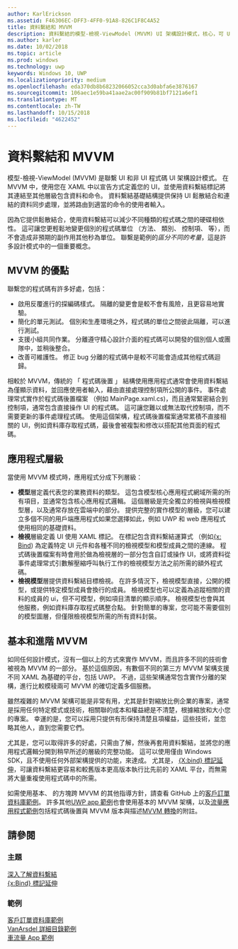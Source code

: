 ```yaml
---
author: KarlErickson
ms.assetid: F46306EC-DFF3-4FF0-91A8-826C1F8C4A52
title: 資料繫結和 MVVM
description: 資料繫結的模型-檢視-ViewModel (MVVM) UI 架構設計模式，核心，可 UI 和非 UI 程式碼之間的鬆散結合。
ms.author: karler
ms.date: 10/02/2018
ms.topic: article
ms.prod: windows
ms.technology: uwp
keywords: Windows 10, UWP
ms.localizationpriority: medium
ms.openlocfilehash: eda370db8b68232066052cca3d0abfa6e3876167
ms.sourcegitcommit: 106aec1e59ba41aae2ac00f909b81bf7121a6ef1
ms.translationtype: MT
ms.contentlocale: zh-TW
ms.lasthandoff: 10/15/2018
ms.locfileid: "4622452"
---
```

# <a name="data-binding-and-mvvm"></a>資料繫結和 MVVM

模型-檢視-ViewModel (MVVM) 是聯繫 UI 和非 UI 程式碼 UI 架構設計模式。 在 MVVM 中，使用您在 XAML 中以宣告方式定義您的 UI，並使用資料繫結標記將其連結至其他層級包含資料和命令。 資料繫結基礎結構提供保持 UI 鬆散結合和連結的資料同步處理，並將路由到適當的命令的使用者輸入。 

因為它提供鬆散結合，使用資料繫結可以減少不同種類的程式碼之間的硬碟相依性。 這可讓您更輕鬆地變更個別的程式碼單位 （方法、 類別、 控制項、 等），而不會造成非預期的副作用其他秒為單位。 聯繫是範例的*區分不同的考量*，這是許多設計模式中的一個重要概念。 

## <a name="benefits-of-mvvm"></a>MVVM 的優點

聯繫您的程式碼有許多好處，包括：

* 啟用反覆進行的探編碼樣式。 隔離的變更會是較不會有風險，且更容易地實驗。
* 簡化的單元測試。 個別和生產環境之外，程式碼的單位之間彼此隔離，可以進行測試。
* 支援小組共同作業。 分離遵守精心設計介面的程式碼可以開發的個別個人或團隊中，並稍後整合。
* 改善可維護性。 修正 bug 分離的程式碼中是較不可能會造成其他程式碼迴歸。

相較於 MVVM，傳統的 「 程式碼後置 」 結構使用應用程式通常會使用資料繫結為僅顯示資料，並回應使用者輸入，藉由直接處理控制項所公開的事件。 事件處理常式實作於程式碼後置檔案 （例如 MainPage.xaml.cs)，而且通常緊密結合到控制項，通常包含直接操作 UI 的程式碼。 這可讓您難以或無法取代控制項，而不需要更新的事件處理程式碼。 使用這個架構，程式碼後置檔案通常累積不直接相關的 UI，例如資料庫存取程式碼，最後會被複製和修改以搭配其他頁面的程式碼。

## <a name="app-layers"></a>應用程式層級

當使用 MVVM 模式時，應用程式分成下列層級：

* **模型**層定義代表您的業務資料的類型。 這包含模型核心應用程式網域所需的所有項目，並通常包含核心應用程式邏輯。 這個層級是完全獨立的檢視與檢視模型層，以及通常存放在雲端中的部分。 提供完整的實作模型的層級，您可以建立多個不同的用戶端應用程式如果您選擇如此，例如 UWP 和 web 應用程式使用相同的基礎資料。
* **檢視**層級定義 UI 使用 XAML 標記。 在標記包含資料繫結運算式 （例如[\{x: Bind](https://docs.microsoft.com/windows/uwp/xaml-platform/x-bind-markup-extension)) 為定義特定 UI 元件和各種不同的檢視模型和模型成員之間的連線。 程式碼後置檔案有時會用於做為檢視層的一部分包含自訂或操作 UI，或將資料從事件處理常式引數解壓縮呼叫執行工作的檢視模型方法之前所需的額外程式碼。 
* **檢視模型**層提供資料繫結目標檢視。 在許多情況下，檢視模型直接，公開的模型，或提供特定模型成員會換行的成員。 檢視模型也可以定義為追蹤相關的資料的成員的 ui，但不可模型，例如項目清單的顯示順序。 檢視模型也會與其他服務，例如資料庫存取程式碼整合點。 針對簡單的專案，您可能不需要個別的模型圖層，但僅限檢視模型所需的所有資料封裝。 

## <a name="basic-and-advanced-mvvm"></a>基本和進階 MVVM

如同任何設計模式，沒有一個以上的方式來實作 MVVM，而且許多不同的技術會被視為 MVVM 的一部分。 基於這個原因，有數個不同的第三方 MVVM 架構支援不同 XAML 為基礎的平台，包括 UWP。 不過，這些架構通常包含實作分離的架構，進行比較模稜兩可 MVVM 的確切定義多個服務。 

雖然複雜的 MVVM 架構可能是非常有用，尤其是針對縮放比例企業的專案，通常是採用任何特定模式或技術，相關聯的成本和權益總是不清楚，根據縮放和大小您的專案。 幸運的是，您可以採用只提供有形保持清楚且項權益，這些技術，並忽略其他人，直到您需要它們。 

尤其是，您可以取得許多的好處，只需由了解，然後再套用資料繫結，並將您的應用程式邏輯分開到稍早所述的層級的完整功能。 這可以使用僅由 Windows SDK，且不使用任何外部架構提供的功能，來達成。 尤其是， [{X:bind} 標記延伸](https://docs.microsoft.com/windows/uwp/xaml-platform/x-bind-markup-extension)，可讓資料繫結更容易和較舊版本更高版本執行比先前的 XAML 平台，而無需將大量重複使用程式碼中的所需。

如需使用基本、 的方塊跨 MVVM 的其他指導方針，請查看 GitHub 上的[客戶訂單資料庫範例](https://github.com/Microsoft/Windows-appsample-customers-orders-database)。 許多其他[UWP app 範例](https://github.com/Microsoft?q=windows-appsample
)也會使用基本的 MVVM 架構，以及[流量應用程式範例](https://github.com/Microsoft/Windows-appsample-trafficapp)包括程式碼後置與 MVVM 版本與描述[MVVM 轉換](https://github.com/Microsoft/Windows-appsample-trafficapp/blob/MVVM/MVVM.md)的附註。 

## <a name="see-also"></a>請參閱

### <a name="topics"></a>主題

[深入了解資料繫結](https://docs.microsoft.com/windows/uwp/data-binding/data-binding-in-depth)  
[{x:Bind} 標記延伸](https://docs.microsoft.com/windows/uwp/xaml-platform/x-bind-markup-extension)  

### <a name="samples"></a>範例

[客戶訂單資料庫範例](https://github.com/Microsoft/Windows-appsample-customers-orders-database)  
[VanArsdel 詳細目錄範例](https://github.com/Microsoft/InventorySample)  
[車流量 App 範例](https://github.com/Microsoft/Windows-appsample-trafficapp)  
